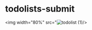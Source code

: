 # todolists-submit

<img width="80%" src="![todolist (1)](https://user-images.githubusercontent.com/116148148/217546738-b4dac366-56ed-4987-8aad-a448d971ef94.gif)/>
